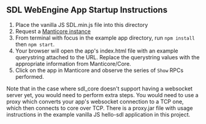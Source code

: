 ## SDL WebEngine App Startup Instructions
1) Place the vanilla JS SDL.min.js file into this directory
1) Request a [Manticore instance](https://smartdevicelink.com/resources/manticore/)
1) From terminal with focus in the example app directory, run `npm install` then `npm start`.
1) Your browser will open the app's index.html file with an example querystring attached to the URL. Replace the querystring values with the appropriate information from Manticore/Core.
1) Click on the app in Manticore and observe the series of `Show` RPCs performed.

Note that in the case where sdl_core doesn't support having a websocket server yet, you would need to perform extra steps. You would need to use a proxy which converts your app's websocket connection to a TCP one, which then connects to core over TCP. There is a proxy.jar file with usage instructions in the example vanilla JS hello-sdl application in this project.
